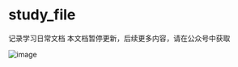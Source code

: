 # study_file
记录学习日常文档
本文档暂停更新，后续更多内容，请在公众号中获取

![image](https://github.com/zxl00/study_file/assets/45816590/122bfb4d-0bde-457c-b74f-bd077b203ac7)
